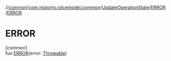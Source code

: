 //[common](../../../../index.md)/[com.motorro.rxlcemodel.common](../../index.md)/[UpdateOperationState](../index.md)/[ERROR](index.md)/[ERROR](-e-r-r-o-r.md)

# ERROR

[common]\
fun [ERROR](-e-r-r-o-r.md)(error: [Throwable](https://kotlinlang.org/api/latest/jvm/stdlib/kotlin/-throwable/index.html))
